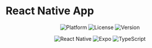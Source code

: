 # React Native App
<p align="center">
  <img src="https://img.shields.io/badge/platform-ios%20%7C%20android-blue" alt="Platform"/>
  <img src="https://img.shields.io/badge/license-MIT-green" alt="License"/>
  <img src="https://img.shields.io/badge/version-1.0.0-blue" alt="Version"/>
</p>
<p align="center">
  <img src="https://img.shields.io/badge/-React%20Native-61DAFB?logo=react&logoColor=white" alt="React Native" />
  <img src="https://img.shields.io/badge/-Expo-000020?logo=expo&logoColor=white" alt="Expo" />
  <img src="https://img.shields.io/badge/-TypeScript-3178C6?logo=typescript&logoColor=white" alt="TypeScript" />
</p>
